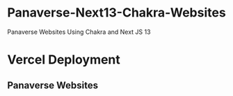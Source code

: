 # Panaverse-Next13-Chakra-Websites
Panaverse Websites Using Chakra and Next JS 13

# Vercel Deployment
## Panaverse Websites

[Ahmad Clone]: https://panaverse-ac.vercel.app/
